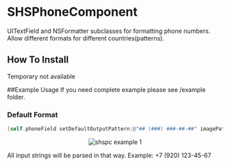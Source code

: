 SHSPhoneComponent
=================

UITextField and NSFormatter subclasses for formatting phone numbers. Allow different formats for different countries(patterns).

## How To Install
Temporary not available

##Example Usage
If you need complete example please see /example folder.
### Default Format
``` objective-c
[self.phoneField setDefaultOutputPattern:@"## (###) ###-##-##" imagePath:nil];
```
<p align="center">
  <img src="https://dl.dropboxusercontent.com/u/3310118/github/shsphonecomponent/r3.png" alt="shspc example 1"/>
</p>
All input strings will be parsed in that way. 
Example: +7 (920) 123-45-67



